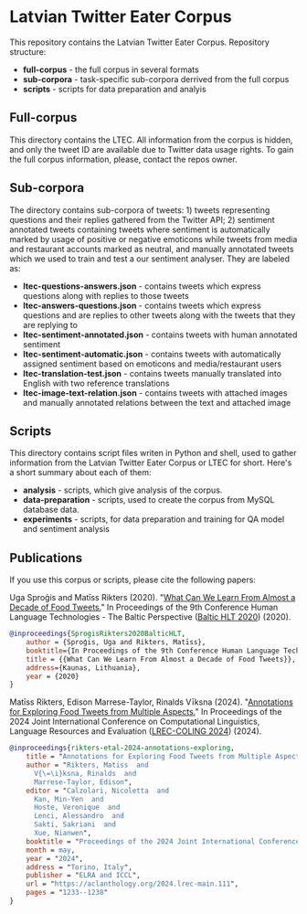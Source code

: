 # Latvian Twitter Eater Corpus

This repository contains the Latvian Twitter Eater Corpus.
Repository structure:
- **full-corpus** - the full corpus in several formats
- **sub-corpora** - task-specific sub-corpora derrived from the full corpus
- **scripts** - scripts for data preparation and analyis

Full-corpus
---------
This directory contains the LTEC. All information from the corpus is hidden, and only the tweet ID are available due to Twitter data usage
rights. To gain the full corpus information, please, contact the repos owner.

Sub-corpora
---------
The directory contains sub-corpora of tweets: 1) tweets representing questions and their replies gathered from the Twitter API; 2) sentiment annotated tweets containing tweets where sentiment is automatically marked by usage of positive or negative emoticons while tweets from media and restaurant accounts marked as neutral, and manually annotated tweets which we used to train and test a our sentiment analyser.
They are labeled as:
- **ltec-questions-answers.json** - contains tweets which express questions along with replies to those tweets
- **ltec-answers-questions.json** - contains tweets which express questions and are replies to other tweets along with the tweets that they are replying to
- **ltec-sentiment-annotated.json** - contains tweets with human annotated sentiment
- **ltec-sentiment-automatic.json** - contains tweets with automatically assigned sentiment based on emoticons and media/restaurant users
- **ltec-translation-test.json** - contains tweets manually translated into English with two reference translations
- **ltec-image-text-relation.json** - contains tweets with attached images and manually annotated relations between the text and attached image


Scripts
---------
This directory contains script files writen in Python and shell, used to gather information from the Latvian Twitter Eater Corpus or LTEC for short.
Here's a short summary about each of them:
- **analysis** - scripts, which give analysis of the corpus.
- **data-preparation** - scripts, used to create the corpus from MySQL database data.
- **experiments** - scripts, for data preparation and training for QA model and sentiment analysis



Publications
---------

If you use this corpus or scripts, please cite the following papers:

Uga Sproģis and Matīss Rikters (2020). "[What Can We Learn From Almost a Decade of Food Tweets.](https://arxiv.org/abs/2007.05194)" In Proceedings of the 9th Conference Human Language Technologies - The Baltic Perspective ([Baltic HLT 2020](https://klc.vdu.lt/hlt/programme)) (2020).

```bibtex
@inproceedings{SprogisRikters2020BalticHLT,
	author = {Sproģis, Uga and Rikters, Matīss},
	booktitle={In Proceedings of the 9th Conference Human Language Technologies - The Baltic Perspective (Baltic HLT 2020)},
	title = {{What Can We Learn From Almost a Decade of Food Tweets}},
	address={Kaunas, Lithuania},
	year = {2020}
}
```

Matīss Rikters, Edison Marrese-Taylor, Rinalds Vīksna (2024). "[Annotations for Exploring Food Tweets from Multiple Aspects.](https://aclanthology.org/2024.lrec-main.111/)" In Proceedings of the 2024 Joint International Conference on Computational Linguistics, Language Resources and Evaluation ([LREC-COLING 2024](https://lrec-coling-2024.org/)) (2024).

```bibtex
@inproceedings{rikters-etal-2024-annotations-exploring,
    title = "Annotations for Exploring Food Tweets from Multiple Aspects",
    author = "Rikters, Matiss  and
      V{\=\i}ksna, Rinalds  and
      Marrese-Taylor, Edison",
    editor = "Calzolari, Nicoletta  and
      Kan, Min-Yen  and
      Hoste, Veronique  and
      Lenci, Alessandro  and
      Sakti, Sakriani  and
      Xue, Nianwen",
    booktitle = "Proceedings of the 2024 Joint International Conference on Computational Linguistics, Language Resources and Evaluation (LREC-COLING 2024)",
    month = may,
    year = "2024",
    address = "Torino, Italy",
    publisher = "ELRA and ICCL",
    url = "https://aclanthology.org/2024.lrec-main.111",
    pages = "1233--1238"
}

```